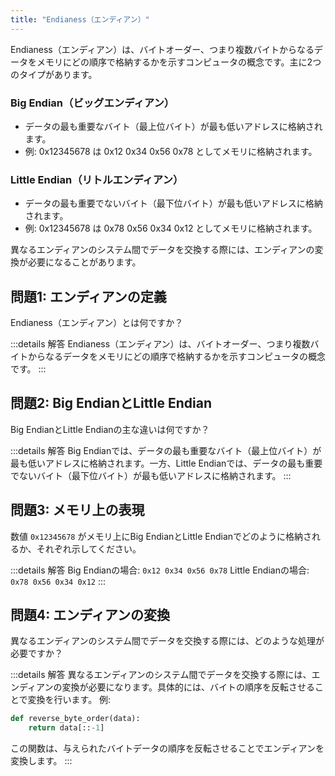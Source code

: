 ```yaml
---
title: "Endianess（エンディアン）"
---
```

Endianess（エンディアン）は、バイトオーダー、つまり複数バイトからなるデータをメモリにどの順序で格納するかを示すコンピュータの概念です。主に2つのタイプがあります。

### Big Endian（ビッグエンディアン）

- データの最も重要なバイト（最上位バイト）が最も低いアドレスに格納されます。
- 例: 0x12345678 は 0x12 0x34 0x56 0x78 としてメモリに格納されます。

### Little Endian（リトルエンディアン）

- データの最も重要でないバイト（最下位バイト）が最も低いアドレスに格納されます。
- 例: 0x12345678 は 0x78 0x56 0x34 0x12 としてメモリに格納されます。

異なるエンディアンのシステム間でデータを交換する際には、エンディアンの変換が必要になることがあります。

## 問題1: エンディアンの定義

Endianess（エンディアン）とは何ですか？

:::details 解答
Endianess（エンディアン）は、バイトオーダー、つまり複数バイトからなるデータをメモリにどの順序で格納するかを示すコンピュータの概念です。
:::

## 問題2: Big EndianとLittle Endian

Big EndianとLittle Endianの主な違いは何ですか？

:::details 解答
Big Endianでは、データの最も重要なバイト（最上位バイト）が最も低いアドレスに格納されます。一方、Little Endianでは、データの最も重要でないバイト（最下位バイト）が最も低いアドレスに格納されます。
:::

## 問題3: メモリ上の表現

数値 `0x12345678` がメモリ上にBig EndianとLittle Endianでどのように格納されるか、それぞれ示してください。

:::details 解答
Big Endianの場合: `0x12 0x34 0x56 0x78`
Little Endianの場合: `0x78 0x56 0x34 0x12`
:::

## 問題4: エンディアンの変換

異なるエンディアンのシステム間でデータを交換する際には、どのような処理が必要ですか？

:::details 解答
異なるエンディアンのシステム間でデータを交換する際には、エンディアンの変換が必要になります。具体的には、バイトの順序を反転させることで変換を行います。
例:

```python
def reverse_byte_order(data):
    return data[::-1]
```

この関数は、与えられたバイトデータの順序を反転させることでエンディアンを変換します。
:::
